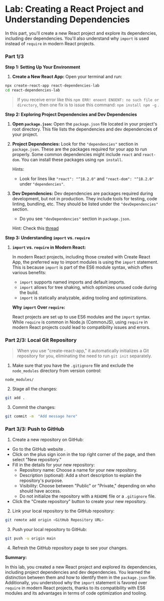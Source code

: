 # Lab: Creating a React Project and Understanding Dependencies

In this part, you'll create a new React project and explore its dependencies, including dev dependencies. You'll also understand why `import` is used instead of `require` in modern React projects.

### Part 1/3

**Step 1: Setting Up Your Environment**

1. **Create a New React App:**
   Open your terminal and run:
   
```sh
npx create-react-app react-dependencies-lab
cd react-dependencies-lab
```
> If you receive error like this `npm ERR! enoent ENOENT: no such file or directory`, then one fix is to issue this command: `npm install npm -g` . 

**Step 2: Exploring Project Dependencies and Dev Dependencies**

1. **Open `package.json`:**
   Open the `package.json` file located in your project's root directory. This file lists the dependencies and dev dependencies of your project.

2. **Project Dependencies:**
   Look for the `"dependencies"` section in `package.json`. These are the packages required for your app to run properly. Some common dependencies might include `react` and `react-dom`. You can install these packages using `npm install`.

   Hints: 
   - Look for lines like `"react": "^18.2.0"` and `"react-dom": "^18.2.0"` under `"dependencies"`.

3. **Dev Dependencies:**
   Dev dependencies are packages required during development, but not in production. They include tools for testing, code linting, bundling, etc. They should be listed under the `"devDependencies"` section.

   - Do you see `"devDependencies"` section in `package.json`. 

   Hint: Check this [thread]


**Step 3: Understanding `import` vs. `require`**

1. **`import` vs. `require` in Modern React:**

   In modern React projects, including those created with Create React App, the preferred way to import modules is using the `import` statement. This is because `import` is part of the ES6 module syntax, which offers various benefits:

   - `import` supports named imports and default imports.
   - `import` allows for tree shaking, which optimizes unused code during the build.
   - `import` is statically analyzable, aiding tooling and optimizations.

   **Why `import` Over `require`:**

   React projects are set up to use ES6 modules and the `import` syntax. While `require` is common in Node.js (CommonJS), using `require` in modern React projects could lead to compatibility issues and errors.

### Part 2/3: Local Git Repository

> When you use "create-react-app," it automatically initializes a Git repository for you, eliminating the need to run `git init` separately.

1. Make sure that you have the `.gitignore` file and exclude the `node_modules` directory from version control:

```
node_modules/
```

2. Stage all the changes:

```bash
git add .
```

3. Commit the changes:

```bash
git commit -m  "Add message here"

```

### Part 3/3: Push to GitHub

1. Create a new repository on GitHub:

- Go to the GitHub website .
- Click on the plus sign icon in the top right corner of the page, and then select "New repository."
- Fill in the details for your new repository:
   - Repository name: Choose a name for your new repository.
   - Description (optional): Add a short description to explain the repository's purpose.
   - Visibility: Choose between "Public" or "Private," depending on who should have access.
   - Do not initialize the repository with a `README` file or a `.gitignore` file.
- Click the "Create repository" button to create your new repository.


2. Link your local repository to the GitHub repository:

```bash
git remote add origin <GitHub Repository URL>
```

3. Push your local repository to GitHub:

```bash
git push -u origin main
```

4. Refresh the GitHub repository page to see your changes.

**Summary:**

In this lab, you created a new React project and explored its dependencies, including project dependencies and dev dependencies. You learned the distinction between them and how to identify them in the `package.json` file. Additionally, you understood why the `import` statement is favored over `require` in modern React projects, thanks to its compatibility with ES6 modules and its advantages in terms of code optimization and tooling.

<!-- Links -->

[thread]:https://stackoverflow.com/questions/44868453/create-react-app